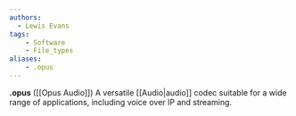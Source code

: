 ```yaml
---
authors:
  - Lewis Evans
tags:
    - Software
    - File_types
aliases:
    - .opus
---
```

**.opus** ([[Opus Audio]]) A versatile [[Audio|audio]] codec suitable for a wide range of applications, including voice over IP and streaming.
